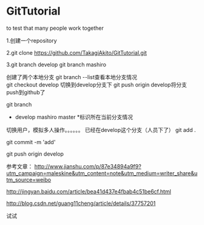# GitTutorial
to test that many people work together

1.创建一个repository

2.git clone https://github.com/TakagiAkito/GitTutorial.git 

3.git branch develop
  git branch mashiro
  
  创建了两个本地分支
  git branch --list查看本地分支情况  
  git checkout develop 切换到develop分支下
  git push origin develop将分支push到github了
  
  git branch
* develop
  mashiro
  master
*标识所在当前分支情况

切换用户，模拟多人操作。。。。。。
已经在develop这个分支（人员下了）
git add .

git commit -m 'add'

git push origin develop

参考文章：
http://www.jianshu.com/p/87e34894a9f9?utm_campaign=maleskine&utm_content=note&utm_medium=writer_share&utm_source=weibo

http://jingyan.baidu.com/article/bea41d437e4fbab4c51be6cf.html

http://blog.csdn.net/guang11cheng/article/details/37757201
	

试试
